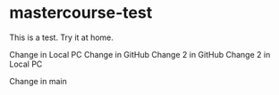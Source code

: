 # mastercourse-test
This is a test. Try it at home.

Change in Local PC 
Change in GitHub
Change 2 in GitHub
Change 2 in Local PC

Change in main